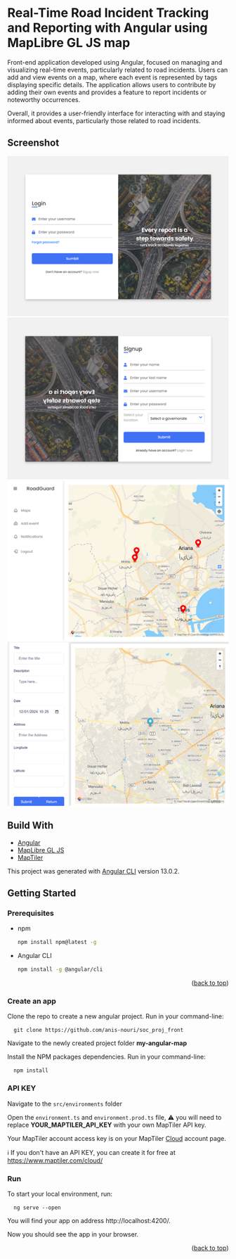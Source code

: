 # Real-Time Road Incident Tracking and Reporting with Angular using MapLibre GL JS map  

Front-end application developed using Angular, focused on managing and visualizing real-time events, particularly related to road incidents. Users can add and view events on a map, where each event is represented by tags displaying specific details. The application allows users to contribute by adding their own events and provides a feature to report incidents or noteworthy occurrences. 

Overall, it provides a user-friendly interface for interacting with and staying informed about events, particularly those related to road incidents.

## Screenshot

![app login interface](/assets/Capture1.PNG)
![app signin interface](/assets/Capture2.PNG)
![app homescreen interface](/assets/Capture3.PNG)
![app add event interface](/assets/Capture4.PNG)


## Build With

* [Angular](https://angular.io/)
* [MapLibre GL JS](https://maplibre.org/)
* [MapTiler](https://www.maptiler.com/)

This project was generated with [Angular CLI](https://github.com/angular/angular-cli) version 13.0.2.

## Getting Started

### Prerequisites

* npm
  ```sh
  npm install npm@latest -g
  ```
* Angular CLI
  ```sh
  npm install -g @angular/cli
  ```

<p align="right">(<a href="#top">back to top</a>)</p>

### Create an app

Clone the repo to create a new angular project. Run in your command-line:

```
  git clone https://github.com/anis-nouri/soc_proj_front
```

Navigate to the newly created project folder **my-angular-map**

Install the NPM packages dependencies. Run in your command-line:

```
  npm install
```

### API KEY

Navigate to the `src/environments` folder

Open the `environment.ts` and `environment.prod.ts` file, :warning: you will need to replace **YOUR_MAPTILER_API_KEY** with your own MapTiler API key.

Your MapTiler account access key is on your MapTiler [Cloud](https://cloud.maptiler.com/account/keys/) account page. 

:information_source: If you don't have an API KEY, you can create it for free at https://www.maptiler.com/cloud/

### Run

To start your local environment, run: 

```
  ng serve --open
``` 

You will find your app on address http://localhost:4200/.

Now you should see the app in your browser.

<p align="right">(<a href="#top">back to top</a>)</p>
